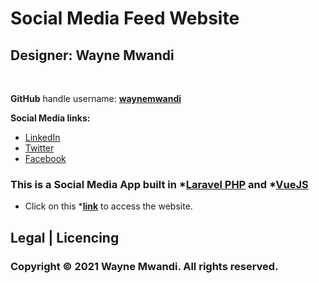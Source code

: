 # Social Media Feed Website 


## Designer: **Wayne Mwandi**
<br>

**GitHub** handle username: **[waynemwandi](https://github.com/waynemwandi)**

**Social Media links:** <br>
* [LinkedIn](https://www.linkedin.com/in/wayne-mwandi/) <br>
* [Twitter](https://twitter.com/mwandi_wayne/) <br> 
* [Facebook](https://www.facebook.com/wayne.mwandi/) <br>

### This is a Social Media App built in *[Laravel PHP](https://laravel.com/docs/8.x/readme) and *[VueJS](https://vuejs.org/v2/guide/) <br>

* Click on this ***[link](https://waynemwandi.github.io/social-media)** to access the website.

## Legal | Licencing
### **Copyright © 2021  Wayne Mwandi. All rights reserved.**
